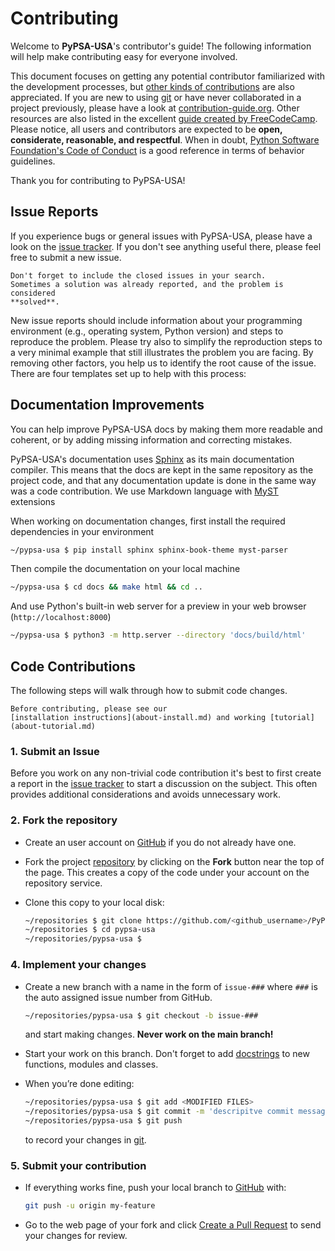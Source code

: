 # Contributing

Welcome to **PyPSA-USA**'s contributor's guide! The following information 
will help make contributing easy for everyone involved.

This document focuses on getting any potential contributor familiarized with 
the development processes, but 
[other kinds of contributions](https://opensource.guide/how-to-contribute) 
are also appreciated. If you are new to using [git](https://git-scm.com) or 
have never collaborated in a project previously, please have a look at 
[contribution-guide.org](https://www.contribution-guide.org/). Other resources 
are also listed in the excellent 
[guide created by FreeCodeCamp](https://github.com/FreeCodeCamp/how-to-contribute-to-open-source). 
Please notice, all users and contributors are expected to be **open, 
considerate, reasonable, and respectful**. When in doubt, 
[Python Software Foundation's Code of Conduct](https://www.python.org/psf/conduct/) 
is a good reference in terms of behavior guidelines.

Thank you for contributing to PyPSA-USA! 

## Issue Reports

If you experience bugs or general issues with PyPSA-USA, please have a 
look on the [issue tracker](https://github.com/PyPSA/pypsa-usa/issues). 
If you don't see anything useful there, please feel free to submit a new issue. 

```{tip}
Don't forget to include the closed issues in your search.
Sometimes a solution was already reported, and the problem is considered 
**solved**.
```

New issue reports should include information about your programming environment
(e.g., operating system, Python version) and steps to reproduce the problem.
Please try also to simplify the reproduction steps to a very minimal example
that still illustrates the problem you are facing. By removing other factors,
you help us to identify the root cause of the issue. There are four templates 
set up to help with this process: 

## Documentation Improvements 

You can help improve PyPSA-USA docs by making them more readable and 
coherent, or by adding missing information and correcting mistakes.

PyPSA-USA's documentation uses 
[Sphinx](https://www.sphinx-doc.org/en/master/) as its main documentation 
compiler. This means that the docs are kept in the same repository as the 
project code, and that any documentation update is done in the same way was a 
code contribution. We use Markdown language with 
[MyST](https://myst-parser.readthedocs.io/en/latest/syntax/syntax.html) 
extensions

When working on documentation changes, first install the required dependencies 
in your environment 

```bash
~/pypsa-usa $ pip install sphinx sphinx-book-theme myst-parser
```

Then compile the documentation on your local machine

```bash
~/pypsa-usa $ cd docs && make html && cd ..
```

And use Python's built-in web server for a preview in your web browser
(`http://localhost:8000`)

```bash
~/pypsa-usa $ python3 -m http.server --directory 'docs/build/html'
```

## Code Contributions

The following steps will walk through how to submit code changes. 

```{seealso}
Before contributing, please see our 
[installation instructions](about-install.md) and working [tutorial](about-tutorial.md)
```

### 1. Submit an Issue

Before you work on any non-trivial code contribution it's best to first create
a report in the [issue tracker](https://github.com/PyPSA/pypsa-usa/issues) 
to start a discussion on the subject. This often provides additional considerations 
and avoids unnecessary work.

### 2. Fork the repository

- Create an user account on [GitHub](https://github.com/) if you do not 
already have one.

- Fork the project [repository](https://github.com/PyPSA/pypsa-usa) 
by clicking on the **Fork** button near the top of the page. This creates a 
copy of the code under your account on the repository service. 

- Clone this copy to your local disk:

    ``` bash 
    ~/repositories $ git clone https://github.com/<github_username>/PyPSA/pypsa-usa.git
    ~/repositories $ cd pypsa-usa
    ~/repositories/pypsa-usa $
    ```

### 4. Implement your changes

- Create a new branch with a name in the form of `issue-###` where `###` is
the auto assigned issue number from GitHub.

    ```bash
    ~/repositories/pypsa-usa $ git checkout -b issue-###
    ```

   and start making changes. **Never work on the main branch!**

- Start your work on this branch. Don't forget to add 
[docstrings](https://www.sphinx-doc.org/en/master/usage/extensions/napoleon.html) 
to new functions, modules and classes.

- When you’re done editing:

    ```bash
    ~/repositories/pypsa-usa $ git add <MODIFIED FILES>
    ~/repositories/pypsa-usa $ git commit -m 'descripitve commit message'
    ~/repositories/pypsa-usa $ git push
    ```

   to record your changes in [git](https://git-scm.com).

### 5. Submit your contribution

- If everything works fine, push your local branch to 
[GitHub](https://github.com/PyPSA/pypsa-usa) with:

    ```bash
    git push -u origin my-feature
    ```

- Go to the web page of your fork and click 
[Create a Pull Request](https://github.com/PyPSA/pypsa-usa/pulls) to 
send your changes for review.
